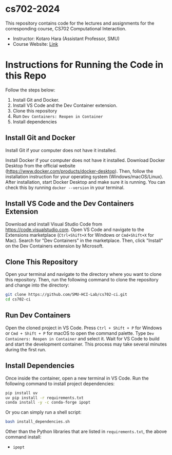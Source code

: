 # cs702-2024

This repository contains code for the lectures and assignments for the corresponding course, CS702 Computational Interaction.

* Instructor: Kotaro Hara (Assistant Professor, SMU)
* Course Website: [Link](https://smuhci.notion.site/CS702-Computational-Interaction-f6f6a99c2877403ba31009d4bea63406)


Instructions for Running the Code in this Repo
==============================================


Follow the steps below:
1. Install Git and Docker.
1. Install VS Code and the Dev Container extension. 
1. Clone this repository
1. Run `Dev Containers: Reopen in Container`
1. Install dependencies

Install Git and Docker
----------------------
Install Git if your computer does not have it installed.

Install Docker if your computer does not have it installed.
Download Docker Desktop from the official website (https://www.docker.com/products/docker-desktop). 
Then, follow the installation instruction for your operating system (Windows/macOS/Linux).
After installation, start Docker Desktop and make sure it is running.
You can check this by running `docker --version` in your terminal.


Install VS Code and the Dev Containers Extension
------------------------------------------------
Download and install Visual Studio Code from https://code.visualstudio.com.
Open VS Code and navigate to the Extensions marketplace (`Ctrl+Shift+X` for Windows or `Cmd+Shift+X` for Mac).
Search for "Dev Containers" in the marketplace.
Then, click "Install" on the Dev Containers extension by Microsoft.

Clone This Repository
---------------------
Open your terminal and navigate to the directory where you want to clone this repository.
Then, run the following command to clone the repository and change into the directory:

```bash
git clone https://github.com/SMU-HCI-Lab/cs702-ci.git
cd cs702-ci
```

Run Dev Containers
------------------
Open the cloned project in VS Code. 
Press `Ctrl + Shift + P` for Windows or `Cmd + Shift + P` for macOS to open the command palette.
Type `Dev Containers: Reopen in Container` and select it.
Wait for VS Code to build and start the development container.
This process may take several minutes during the first run.

Install Dependencies
--------------------
Once inside the container, open a new terminal in VS Code.
Run the following command to install project dependencies:
```bash
pip install uv
uv pip install -r requirements.txt
conda install -y -c conda-forge ipopt
```

Or you can simply run a shell script:
```bash
bash install_dependencies.sh
```

Other than the Python libraries that are listed in `requirements.txt`, the above command install:

* `ipopt`


